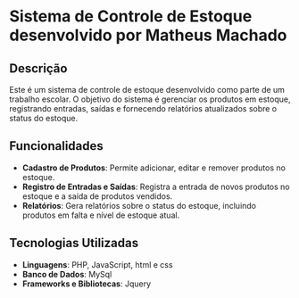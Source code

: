 # Sistema de Controle de Estoque desenvolvido por Matheus Machado

## Descrição

Este é um sistema de controle de estoque desenvolvido como parte de um trabalho escolar. O objetivo do sistema é gerenciar os produtos em estoque, registrando entradas, saídas e fornecendo relatórios atualizados sobre o status do estoque.

## Funcionalidades

- **Cadastro de Produtos**: Permite adicionar, editar e remover produtos no estoque.
- **Registro de Entradas e Saídas**: Registra a entrada de novos produtos no estoque e a saída de produtos vendidos.
- **Relatórios**: Gera relatórios sobre o status do estoque, incluindo produtos em falta e nível de estoque atual.

## Tecnologias Utilizadas

- **Linguagens**: PHP, JavaScript, html e css
- **Banco de Dados**: MySql
- **Frameworks e Bibliotecas**: Jquery

